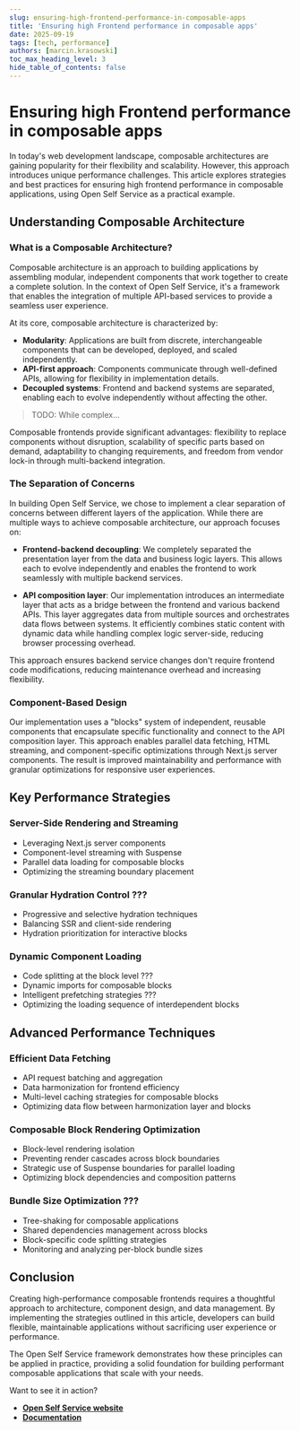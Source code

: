 ```yaml
---
slug: ensuring-high-frontend-performance-in-composable-apps
title: 'Ensuring high Frontend performance in composable apps'
date: 2025-09-19
tags: [tech, performance]
authors: [marcin.krasowski]
toc_max_heading_level: 3
hide_table_of_contents: false
---
```


# Ensuring high Frontend performance in composable apps

In today's web development landscape, composable architectures are gaining popularity for their flexibility and scalability. However, this approach introduces unique performance challenges. This article explores strategies and best practices for ensuring high frontend performance in composable applications, using Open Self Service as a practical example.

## Understanding Composable Architecture

### What is a Composable Architecture?

Composable architecture is an approach to building applications by assembling modular, independent components that work together to create a complete solution. In the context of Open Self Service, it's a framework that enables the integration of multiple API-based services to provide a seamless user experience.

At its core, composable architecture is characterized by:

- **Modularity**: Applications are built from discrete, interchangeable components that can be developed, deployed, and scaled independently.
- **API-first approach**: Components communicate through well-defined APIs, allowing for flexibility in implementation details.
- **Decoupled systems**: Frontend and backend systems are separated, enabling each to evolve independently without affecting the other.

> TODO: While complex...

Composable frontends provide significant advantages: flexibility to replace components without disruption, scalability of specific parts based on demand, adaptability to changing requirements, and freedom from vendor lock-in through multi-backend integration.

### The Separation of Concerns

In building Open Self Service, we chose to implement a clear separation of concerns between different layers of the application. While there are multiple ways to achieve composable architecture, our approach focuses on:

- **Frontend-backend decoupling**: We completely separated the presentation layer from the data and business logic layers. This allows each to evolve independently and enables the frontend to work seamlessly with multiple backend services.

- **API composition layer**: Our implementation introduces an intermediate layer that acts as a bridge between the frontend and various backend APIs. This layer aggregates data from multiple sources and orchestrates data flows between systems. It efficiently combines static content with dynamic data while handling complex logic server-side, reducing browser processing overhead.

This approach ensures backend service changes don't require frontend code modifications, reducing maintenance overhead and increasing flexibility.

### Component-Based Design

Our implementation uses a "blocks" system of independent, reusable components that encapsulate specific functionality and connect to the API composition layer. This approach enables parallel data fetching, HTML streaming, and component-specific optimizations through Next.js server components. The result is improved maintainability and performance with granular optimizations for responsive user experiences.

## Key Performance Strategies

### Server-Side Rendering and Streaming
- Leveraging Next.js server components
- Component-level streaming with Suspense
- Parallel data loading for composable blocks
- Optimizing the streaming boundary placement

### Granular Hydration Control ???
- Progressive and selective hydration techniques
- Balancing SSR and client-side rendering
- Hydration prioritization for interactive blocks

### Dynamic Component Loading
- Code splitting at the block level ???
- Dynamic imports for composable blocks
- Intelligent prefetching strategies ???
- Optimizing the loading sequence of interdependent blocks

## Advanced Performance Techniques

### Efficient Data Fetching
- API request batching and aggregation
- Data harmonization for frontend efficiency
- Multi-level caching strategies for composable blocks
- Optimizing data flow between harmonization layer and blocks

### Composable Block Rendering Optimization
- Block-level rendering isolation
- Preventing render cascades across block boundaries
- Strategic use of Suspense boundaries for parallel loading
- Optimizing block dependencies and composition patterns

### Bundle Size Optimization ???
- Tree-shaking for composable applications
- Shared dependencies management across blocks
- Block-specific code splitting strategies
- Monitoring and analyzing per-block bundle sizes

## Conclusion

Creating high-performance composable frontends requires a thoughtful approach to architecture, component design, and data management. By implementing the strategies outlined in this article, developers can build flexible, maintainable applications without sacrificing user experience or performance.

The Open Self Service framework demonstrates how these principles can be applied in practice, providing a solid foundation for building performant composable applications that scale with your needs.

Want to see it in action?

- [**Open Self Service website**](https://www.openselfservice.com)
- [**Documentation**](https://www.openselfservice.com/docs)
